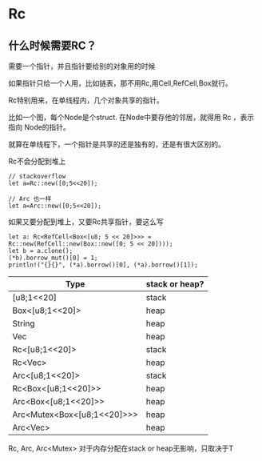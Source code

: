 # Rc

## 什么时候需要RC？

需要一个指针，并且指针要给别的对象用的时候

如果指针只给一个人用，比如链表，那不用Rc,用Cell,RefCell,Box就行。

Rc特别用来，在单线程内，几个对象共享的指针。



比如一个图，每个Node是个struct. 在Node中要存他的邻居，就得用 Rc<Node> ，表示指向 Node的指针。

就算在单线程下，一个指针是共享的还是独有的，还是有很大区别的。





Rc不会分配到堆上

```
// stackoverflow
let a=Rc::new([0;5<<20]);

// Arc 也一样
let a=Arc::new([0;5<<20]);
```



如果又要分配到堆上，又要Rc共享指针，要这么写

```
let a: Rc<RefCell<Box<[u8; 5 << 20]>>> = Rc::new(RefCell::new(Box::new([0; 5 << 20])));
let b = a.clone();
(*b).borrow_mut()[0] = 1;
println!("{}{}", (*a).borrow()[0], (*a).borrow()[1]);
```



| Type                        | stack or heap? |
| --------------------------- | -------------- |
| [u8;1<<20]                  | stack          |
| Box<[u8;1<<20]>             | heap           |
| String                      | heap           |
| Vec<u8>                     | heap           |
| Rc<[u8;1<<20]>              | stack          |
| Rc<Vec<u8>>                 | heap           |
| Arc<[u8;1<<20]>             | stack          |
| Rc<Box<[u8;1<<20]>>         | heap           |
| Arc<Box<[u8;1<<20]>>        | heap           |
| Arc<Mutex<Box<[u8;1<<20]>>> | heap           |
| Arc<Vec<u8>>                | heap           |



Rc<T>, Arc<T>, Arc<Mutex<T>>  对于内存分配在stack or heap无影响，只取决于T